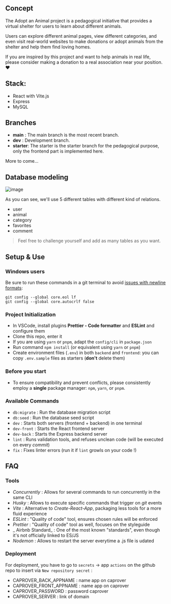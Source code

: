## Concept

The Adopt an Animal project is a pedagogical initiative that provides a virtual shelter for users to learn about different animals.

Users can explore different animal pages, view different categories, and even visit real-world websites to make donations or adopt animals from the shelter and help them find loving homes.

If you are inspired by this project and want to help animals in real life, please consider making a donation to a real association near your position. ❤️

## Stack:

- React with Vite.js
- Express
- MySQL

## Branches

- **main** : The main branch is the most recent branch.
- **dev** : Development branch.
- **starter**: The starter is the starter branch for the pedagogical purpose, only the frontend part is implemented here.

More to come...

## Database modeling

![image](https://github.com/ioayoub/Adopt-an-animal/assets/66207978/46f9211b-8782-4a0b-b1d4-549628a2c4bf)

As you can see, we'll use 5 different tables with different kind of relations.

- user
- animal
- category
- favorites
- comment

> Feel free to challenge yourself and add as many tables as you want.

## Setup & Use

### Windows users

Be sure to run these commands in a git terminal to avoid [issues with newline formats](https://en.wikipedia.org/wiki/Newline#Issues_with_different_newline_formats):

```
git config --global core.eol lf
git config --global core.autocrlf false
```

### Project Initialization

- In VSCode, install plugins **Prettier - Code formatter** and **ESLint** and configure them
- Clone this repo, enter it
- If you are using `yarn` or `pnpm`, adapt the `config/cli` in `package.json`
- Run command `npm install` (or equivalent using `yarn` or `pnpm`)
- Create environment files (`.env`) in both `backend` and `frontend`: you can copy `.env.sample` files as starters (**don't** delete them)

### Before you start

- To ensure compatibility and prevent conflicts, please consistently employ a **single** package manager: `npm`, `yarn`, or `pnpm`.

### Available Commands

- `db:migrate` : Run the database migration script
- `db:seed` : Run the database seed script
- `dev` : Starts both servers (frontend + backend) in one terminal
- `dev-front` : Starts the React frontend server
- `dev-back` : Starts the Express backend server
- `lint` : Runs validation tools, and refuses unclean code (will be executed on every _commit_)
- `fix` : Fixes linter errors (run it if `lint` growls on your code !)

## FAQ

### Tools

- _Concurrently_ : Allows for several commands to run concurrently in the same CLI
- _Husky_ : Allows to execute specific commands that trigger on _git_ events
- _Vite_ : Alternative to _Create-React-App_, packaging less tools for a more fluid experience
- _ESLint_ : "Quality of code" tool, ensures chosen rules will be enforced
- _Prettier_ : "Quality of code" tool as well, focuses on the styleguide
- _ Airbnb Standard_ : One of the most known "standards", even though it's not officially linked to ES/JS
- _Nodemon_ : Allows to restart the server everytime a .js file is udated

### Deployment

For deployment, you have to go to `secrets` → app `actions` on the github repo to insert via `New repository secret` :

- CAPROVER_BACK_APPNAME : name app on caprover
- CAPROVER_FRONT_APPNAME : name app on caprover
- CAPROVER_PASSWORD : password caprover
- CAPROVER_SERVER : link of domain
